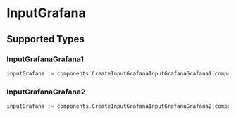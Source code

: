 # InputGrafana


## Supported Types

### InputGrafanaGrafana1

```go
inputGrafana := components.CreateInputGrafanaInputGrafanaGrafana1(components.InputGrafanaGrafana1{/* values here */})
```

### InputGrafanaGrafana2

```go
inputGrafana := components.CreateInputGrafanaInputGrafanaGrafana2(components.InputGrafanaGrafana2{/* values here */})
```

